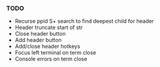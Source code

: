 ### TODO

- Recurse ppid S+ search to find deepest child for header
- Header truncate start of str
- Close header button
- Add header button
- Add/close header hotkeys
- Focus left terminal on term close
- Console errors on term close
